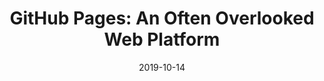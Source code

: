 ---
conference: dev up
location: St. Louis, Missouri
title: GitHub Pages&#58; An Often Overlooked Web Platform
date: 2019-10-14
---
